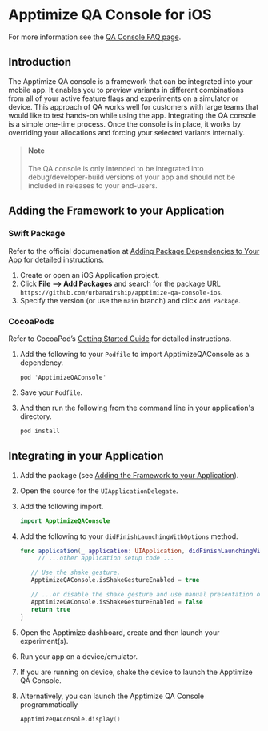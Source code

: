 # Apptimize QA Console for iOS

For more information see the [QA Console FAQ page](https://faq.apptimize.com/hc/en-us/articles/360021675293-How-do-I-use-the-Apptimize-QA-Console-).

## Introduction

The Apptimize QA console is a framework that can be integrated into your mobile app. It enables you to preview variants in different combinations from all of your active feature flags and experiments on a simulator or device. This approach of QA works well for customers with large teams that would like to test hands-on while using the app. Integrating the QA console is a simple one-time process. Once the console is in place, it works by overriding your allocations and forcing your selected variants internally.

> #### Note
>
> The QA console is only intended to be integrated into debug/developer-build versions of your app and should not be included in releases to your end-users.

## Adding the Framework to your Application

### Swift Package
Refer to the official documenation at [Adding Package Dependencies to Your App](https://developer.apple.com/documentation/swift_packages/adding_package_dependencies_to_your_app) for detailed instructions.

1. Create or open an iOS Application project.
2. Click **File —> Add Packages** and search for the package URL `https://github.com/urbanairship/apptimize-qa-console-ios`. 
3. Specify the version (or use the `main` branch) and click `Add Package`.

### CocoaPods

Refer to CocoaPod’s [Getting Started Guide](https://guides.cocoapods.org/using/getting-started.html) for detailed instructions.

1. Add the following to your `Podfile` to import ApptimizeQAConsole as a dependency.

   ```
   pod 'ApptimizeQAConsole'
   ```

2. Save your `Podfile`.
3. And then run the following from the command line in your application's directory.

   ```bash
   pod install
   ```

## Integrating in your Application

1.  Add the package (see [Adding the Framework to your Application](#adding-the-framework-to-your-application)).

2. Open the source for the `UIApplicationDelegate`.

3. Add the following import.

   ```swift
   import ApptimizeQAConsole
   ```

4. Add the following to your `didFinishLaunchingWithOptions` method.

   ```swift
   func application(_ application: UIApplication, didFinishLaunchingWithOptions launchOptions: [UIApplication.LaunchOptionsKey: Any]?) -> Bool {
    	// ...other application setup code ...
   
      // Use the shake gesture.
      ApptimizeQAConsole.isShakeGestureEnabled = true
   
      // ...or disable the shake gesture and use manual presentation only.
      ApptimizeQAConsole.isShakeGestureEnabled = false
      return true
   }
   ```

5.   Open the Apptimize dashboard, create and then launch your experiment(s).

6. Run your app on a device/emulator.

7. If you are running on device, shake the device to launch the Apptimize QA Console.

8. Alternatively, you can launch the Apptimize QA Console programmatically

   ```swift
   ApptimizeQAConsole.display()
   ```

